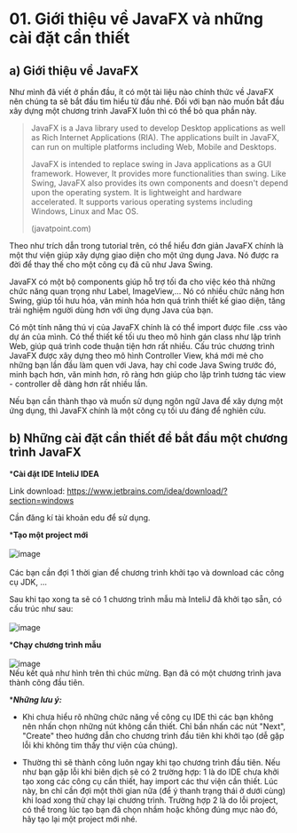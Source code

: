 # 01. Giới thiệu về JavaFX và những cài đặt cần thiết
## a) Giới thiệu về JavaFX
Như mình đã viết ở phần đầu, ít có một tài liệu nào chính thức về JavaFX nên chúng ta sẽ bắt đầu tìm hiểu từ đầu nhé. Đối với bạn nào muốn bắt đầu xây dựng một chương trinh JavaFX luôn thì có thể bỏ qua phần này.

> JavaFX is a Java library used to develop Desktop applications as well as Rich Internet Applications (RIA). The applications built in JavaFX, can run on multiple platforms including Web, Mobile and Desktops.
> 
> JavaFX is intended to replace swing in Java applications as a GUI framework. However, It provides more functionalities than swing. Like Swing, JavaFX also provides its own components and doesn't depend upon the operating system. It is lightweight and hardware accelerated. It supports various operating systems including Windows, Linux and Mac OS.
>
> (javatpoint.com)

Theo như trích dẫn trong tutorial trên, có thể hiểu đơn giản JavaFX chính là một thư viện giúp xây dựng giao diện cho một ứng dụng Java. Nó được ra đời để thay thế cho một công cụ đã cũ như Java Swing. 

JavaFX có một bộ components giúp hỗ trợ tối đa cho việc kéo thả những chức năng quan trọng như Label, ImageView,... Nó có nhiều chức năng hơn Swing, giúp tối hưu hóa, văn minh hóa hơn quá trình thiết kế giao diện, tăng trải nghiệm người dùng hơn với ứng dụng Java của bạn.

Có một tính năng thú vị của JavaFX chính là có thể import được file .css vào dự án của mình. Có thể thiết kế tối ưu theo mô hình gán class như lập trình Web, giúp quá trình code thuận tiện hơn rất nhiều. Cấu trúc chương trình JavaFX được xây dựng theo mô hình Controller View, khá mới mẻ cho những bạn lần đầu làm quen với Java, hay chỉ code Java Swing trước đó, minh bạch hơn, văn minh hơn, rõ ràng hơn giúp cho lập trình tương tác view - controller dễ dàng hơn rất nhiều lần.  

Nếu bạn cần thành thạo và muốn sử dụng ngôn ngữ Java để xây dựng một ứng dụng, thì JavaFX chính là một công cụ tối ưu đáng để nghiên cứu.

## b) Những cài đặt cần thiết để bắt đầu một chương trình JavaFX

***Cài đặt IDE InteliJ IDEA**

Link download: https://www.jetbrains.com/idea/download/?section=windows

Cần đăng kí tài khoản edu để sử dụng.

***Tạo một project mới**
<br>
<br>
![image](https://github.com/samuel7232003/JavaFX-Pesonal-Research/assets/115569080/779f9464-b455-42c8-b217-44f3fcce1633)
<br>
<br>
Các bạn cần đợi 1 thời gian để chương trình khởi tạo và download các công cụ JDK, ...

Sau khi tạo xong ta sẽ có 1 chương trình mẫu mà InteliJ đã khởi tạo sẵn, có cấu trúc như sau:
<br><br>
![image](https://github.com/samuel7232003/JavaFX-Pesonal-Research/assets/115569080/6bc83cc0-baa2-4756-bb3b-3384f00e9070)

***Chạy chương trình mẫu**
<br> <br>
![image](https://github.com/samuel7232003/JavaFX-Pesonal-Research/assets/115569080/38ab993a-da4d-4d9d-9f8c-c135d85dde0d)
<br>
Nếu kết quả như hình trên thì chúc mừng. Bạn đã có một chương trình java thành công đầu tiên.

****Những lưu ý:***

- Khi chưa hiểu rõ những chức năng về công cụ IDE thì các bạn không nên nhấn chọn những nút không cần thiết. Chỉ bần nhấn các nút "Next", "Create" theo hướng dẫn cho chương trình đầu tiên khi khởi tạo (dễ gặp lỗi khi không tim thấy thư viện của chúng).
  
- Thường thì sẽ thành công luôn ngay khi tạo chương trình đầu tiên. Nếu như bạn gặp lỗi khi biên dịch sẽ có 2 trường hợp: 1 là do IDE chưa khởi tạo xong các công cụ cần thiết, hay import các thư viện cần thiết. Lúc này, bn chỉ cần đợi một thời gian nữa (để ý thanh trạng thái ở dưới cùng) khi load xong thử chạy lại chương trình. Trường hợp 2 là do lỗi project, có thể trong lúc tạo bạn đã chọn nhầm hoặc không đúng mục nào đó, hãy tạo lại một project mới nhé.
